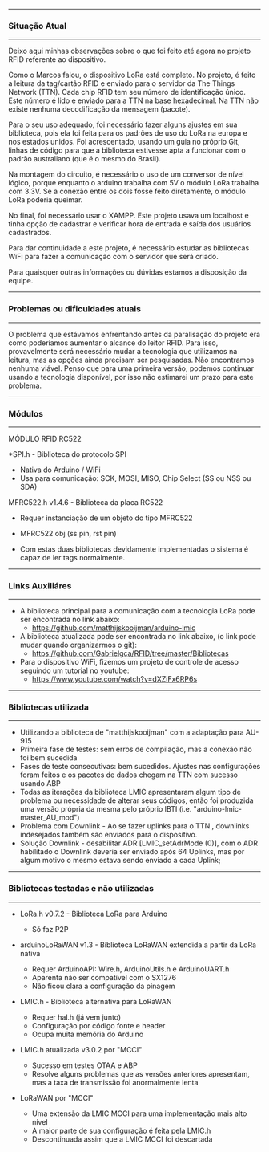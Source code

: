 ---------------------------------
### Situação Atual 
---------------------------------
Deixo aqui minhas observações sobre o que foi feito até agora no projeto RFID referente ao dispositivo.

Como o Marcos falou, o dispositivo LoRa está completo. No projeto, é feito a leitura da tag/cartão RFID e enviado para o servidor da The Things Network (TTN). Cada chip RFID tem seu número de identificação único. Este número é lido e enviado para a TTN na base hexadecimal. Na TTN não existe nenhuma decodificação da mensagem (pacote).


Para o seu uso adequado, foi necessário fazer alguns ajustes em sua biblioteca, pois ela foi feita para os padrões de uso do LoRa na europa e nos estados unidos. Foi acrescentado, usando um guia no próprio Git, linhas de código para que a biblioteca estivesse apta a funcionar com o padrão australiano (que é o mesmo do Brasil).


Na montagem do circuito, é necessário o uso de um conversor de nível lógico, porque enquanto o arduino trabalha com 5V o módulo LoRa trabalha com 3.3V. Se a conexão entre os dois fosse feito diretamente, o módulo LoRa poderia queimar.

No final, foi necessário usar o XAMPP. Este projeto usava um localhost e tinha opção de cadastrar e verificar hora de entrada e saída dos usuários cadastrados.

Para dar continuidade a este projeto, é necessário estudar as bibliotecas WiFi para fazer a comunicação com o servidor que será criado.

Para quaisquer outras informações ou dúvidas estamos a disposição da equipe.

---------------------------------
### Problemas ou dificuldades atuais
---------------------------------

O problema que estávamos enfrentando antes da paralisação do projeto era como poderíamos aumentar o alcance do leitor RFID. Para isso, provavelmente será necessário mudar a tecnologia que utilizamos na leitura, mas as opções ainda precisam ser pesquisadas. Não encontramos nenhuma viável. Penso que para uma primeira versão, podemos continuar usando a tecnologia disponível, por isso não estimarei um prazo para este problema.

---------------------------------
### Módulos
---------------------------------
MÓDULO RFID RC522

*SPI.h - Biblioteca do protocolo SPI
  * Nativa do Arduino / WiFi
  * Usa para comunicação: SCK, MOSI, MISO, Chip Select (SS ou NSS ou SDA)

MFRC522.h v1.4.6 - Biblioteca da placa RC522
  * Requer instanciação de um objeto do tipo MFRC522
  * MFRC522 obj (ss pin, rst pin)

* Com estas duas bibliotecas devidamente implementadas o sistema é capaz de ler tags normalmente.
---------------------------------
### Links Auxiliáres
---------------------------------
* A biblioteca principal para a comunicação com a tecnologia LoRa pode ser encontrada no link abaixo:
  * https://github.com/matthijskooijman/arduino-lmic
* A biblioteca atualizada pode ser encontrada no link abaixo, (o link pode mudar quando organizarmos o git):
  * https://github.com/Gabrielgca/RFID/tree/master/Bibliotecas
* Para o dispositivo WiFi, fizemos um projeto de controle de acesso seguindo um tutorial no youtube:
  * https://www.youtube.com/watch?v=dXZiFx6RP6s
---------------------------------
### Bibliotecas utilizada
---------------------------------
* Utilizando a biblioteca de "matthijskooijman" com a adaptação para AU-915
* Primeira fase de testes: sem erros de compilação, mas a conexão não foi bem sucedida
* Fases de teste consecutivas: bem sucedidos. Ajustes nas configurações foram feitos e os pacotes de dados chegam na TTN com sucesso usando ABP
* Todas as iterações da biblioteca LMIC apresentaram algum tipo de problema ou necessidade de alterar seus códigos, então foi produzida uma versão própria da mesma pelo próprio IBTI (i.e. "arduino-lmic-master_AU_mod")
* Problema com Downlink - Ao se fazer uplinks para o TTN , downlinks indesejados também são enviados para o dispositivo.
* Solução Downlink - desabilitar ADR [LMIC_setAdrMode (0)], com o ADR habilitado o Downlink deveria ser enviado após 64 Uplinks, mas por algum motivo o mesmo estava sendo enviado a cada Uplink;
---------------------------------
### Bibliotecas testadas e não utilizadas
---------------------------------
* LoRa.h v0.7.2 - Biblioteca LoRa para Arduino
  * Só faz P2P

* arduinoLoRaWAN v1.3 - Biblioteca LoRaWAN extendida a partir da LoRa nativa
  * Requer ArduinoAPI: Wire.h, ArduinoUtils.h e ArduinoUART.h
  * Aparenta não ser compatível com o SX1276
  * Não ficou clara a configuração da pinagem

* LMIC.h - Biblioteca alternativa para LoRaWAN
  * Requer hal.h (já vem junto)
  * Configuração por código fonte e header
  * Ocupa muita memória do Arduino

* LMIC.h atualizada v3.0.2 por "MCCI"
  * Sucesso em testes OTAA e ABP
  * Resolve alguns problemas que as versões anteriores apresentam, mas a taxa de transmissão foi anormalmente lenta

* LoRaWAN por "MCCI"
  * Uma extensão da LMIC MCCI para uma implementação mais alto nível
  * A maior parte de sua configuração é feita pela LMIC.h
  * Descontinuada assim que a LMIC MCCI foi descartada